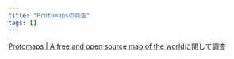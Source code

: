 ```yaml
---
title: "Protomapsの調査"
tags: []
---
```


[Protomaps | A free and open source map of the world](https://protomaps.com/)に関して調査